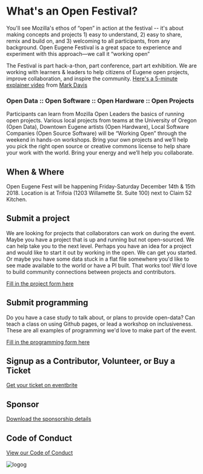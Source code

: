 # What's an Open Festival?

You'll see Mozilla's ethos of “open” in action at the festival -- it's about making concepts and projects 1) easy to understand, 2) easy to share, remix and build on, and 3) welcoming to all participants, from any background. Open Eugene Festival is a great space to experience and experiment with this approach—we call it “working open”

The Festival is part hack-a-thon, part conference, part art exhibition. We are working with learners & leaders to help citizens of Eugene open projects, improve collaboration, and inspire the community. [Here's a 5-minute explainer video](https://youtu.be/8VDYcNPw9zA) from [Mark Davis](https://github.com/nohorse)

### Open Data :: Open Software :: Open Hardware :: Open Projects

Participants can learn from Mozilla Open Leaders the basics of running open projects.  Various local projects from teams at the University of Oregon (Open Data), Downtown Eugene artists (Open Hardware), Local Software Companies (Open Source Software)  will be “Working Open” through the weekend in hands-on workshops.   Bring your own projects and we’ll help you pick the right open source or creative commons license to help share your work with the world.  Bring your energy and we’ll help you collaborate.

## When & Where
Open Eugene Fest will be happening Friday-Saturday December 14th & 15th 2018.
Location is at Trifoia (1203 Willamette St. Suite 100) next to Claim 52 Kitchen. 

## Submit a project
We are looking for projects that collaborators can work on during  the event.  Maybe you have a project that is up and running but not open-sourced.  We can help take you to the next level.  Perhaps you have an idea for a project and would like to start it out by working in the open.  We can get you started. Or maybe you have some data stuck in a flat file somewhere you'd like to see made available to the world or have a PI built.  That works too!  We'd love to build community connections between projects and contributors. 

[Fill in the project form here](https://goo.gl/forms/xQsoEPznuxRDdhNz2)

## Submit programming
Do you have a case study to talk about, or plans to provide open-data? Can teach a class on using Github pages, or lead a workshop on inclusiveness. These are all examples of programming we'd love to make part of the event.

[Fill in the programming form here](https://goo.gl/forms/tg0Il8VadaCCdMSJ2)

## Signup as a Contributor, Volunteer, or Buy a Ticket
[Get your ticket on eventbrite](https://www.eventbrite.com/e/open-eugene-festival-tickets-52110392587)

## Sponsor
[Download the sponsorship details](open-eugene-fest-sponsorship.pdf)

## Code of Conduct
 [View our Code of Conduct](https://github.com/EugTech/Open-Eugene/blob/master/CODE_OF_CONDUCT.md)
 

![logog](ope-eugene-fest.png "Logo Title")
